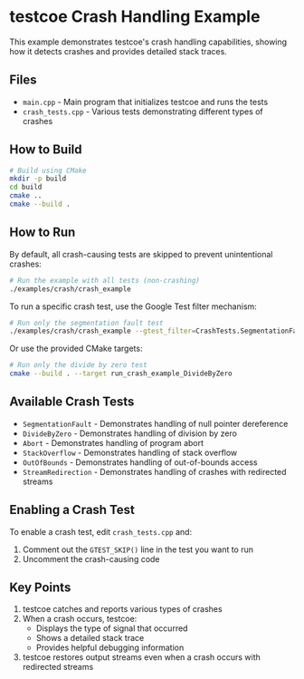 # testcoe Crash Handling Example

This example demonstrates testcoe's crash handling capabilities, showing how it detects crashes and provides detailed stack traces.

## Files

- `main.cpp` - Main program that initializes testcoe and runs the tests
- `crash_tests.cpp` - Various tests demonstrating different types of crashes

## How to Build

```bash
# Build using CMake
mkdir -p build
cd build
cmake ..
cmake --build .
```

## How to Run

By default, all crash-causing tests are skipped to prevent unintentional crashes:

```bash
# Run the example with all tests (non-crashing)
./examples/crash/crash_example
```

To run a specific crash test, use the Google Test filter mechanism:

```bash
# Run only the segmentation fault test
./examples/crash/crash_example --gtest_filter=CrashTests.SegmentationFault
```

Or use the provided CMake targets:

```bash
# Run only the divide by zero test
cmake --build . --target run_crash_example_DivideByZero
```

## Available Crash Tests

- `SegmentationFault` - Demonstrates handling of null pointer dereference
- `DivideByZero` - Demonstrates handling of division by zero
- `Abort` - Demonstrates handling of program abort
- `StackOverflow` - Demonstrates handling of stack overflow
- `OutOfBounds` - Demonstrates handling of out-of-bounds access
- `StreamRedirection` - Demonstrates handling of crashes with redirected streams

## Enabling a Crash Test

To enable a crash test, edit `crash_tests.cpp` and:
1. Comment out the `GTEST_SKIP()` line in the test you want to run
2. Uncomment the crash-causing code

## Key Points

1. testcoe catches and reports various types of crashes
2. When a crash occurs, testcoe:
   - Displays the type of signal that occurred
   - Shows a detailed stack trace
   - Provides helpful debugging information
3. testcoe restores output streams even when a crash occurs with redirected streams